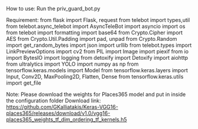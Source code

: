 How to use:
Run the priv_guard_bot.py

Requirement:
from flask import Flask, request
from telebot import types,util
from telebot.async_telebot import AsyncTeleBot
import asyncio
import os
from telebot import formatting
import base64
from Crypto.Cipher import AES
from Crypto.Util.Padding import pad, unpad
from Crypto.Random import get_random_bytes
import json
import urllib
from telebot.types import LinkPreviewOptions
import cv2
from PIL import Image
import piexif
from io import BytesIO
import logging
from detoxify import Detoxify
import aiohttp
from ultralytics import YOLO
import numpy as np
from tensorflow.keras.models import Model
from tensorflow.keras.layers import Input, Conv2D, MaxPooling2D, Flatten, Dense
from tensorflow.keras.utils import get_file

Note:
Please download the weights for Places365 model and put in inside the configuration folder
Download link: https://github.com/GKalliatakis/Keras-VGG16-places365/releases/download/v1.0/vgg16-places365_weights_tf_dim_ordering_tf_kernels.h5
